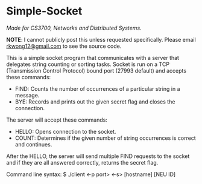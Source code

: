 # Simple-Socket
_Made for CS3700, Networks and Distributed Systems._

__NOTE__: I cannot publicly post this unless requested specifically.
Please email rkwong12@gmail.com to see the source code.

This is a simple socket program that communicates with a server that delegates string counting or sorting tasks.
Socket is run on a TCP (Transmission Control Protocol) bound port (27993 default) and accepts these commands:
- FIND: Counts the number of occurrences of a particular string in a message.
- BYE: Records and prints out the given secret flag and closes the connection.

The server will accept these commands:
- HELLO: Opens connection to the socket.
- COUNT: Determines if the given number of string occurrences is correct and continues.

After the HELLO, the server will send multiple FIND requests to the socket and if they are all answered correctly, returns the secret flag.

Command line syntax:
$ ./client <-p port> <-s> [hostname] [NEU ID]
